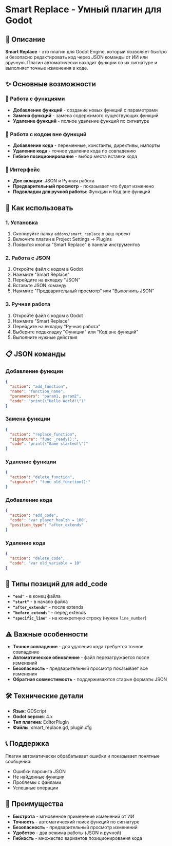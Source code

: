 # Smart Replace - Умный плагин для Godot

## 🎯 Описание

**Smart Replace** - это плагин для Godot Engine, который позволяет быстро и безопасно редактировать код через JSON команды от ИИ или вручную. Плагин автоматически находит функции по их сигнатуре и выполняет точные изменения в коде.

## ✨ Основные возможности

### 🔧 Работа с функциями
- **Добавление функций** - создание новых функций с параметрами
- **Замена функций** - замена содержимого существующих функций
- **Удаление функций** - полное удаление функций по сигнатуре

### 📝 Работа с кодом вне функций
- **Добавление кода** - переменные, константы, директивы, импорты
- **Удаление кода** - точное удаление кода по совпадению
- **Гибкое позиционирование** - выбор места вставки кода

### 🎨 Интерфейс
- **Две вкладки**: JSON и Ручная работа
- **Предварительный просмотр** - показывает что будет изменено
- **Подвкладки для ручной работы**: Функции и Код вне функций

## 🚀 Как использовать

### 1. Установка
1. Скопируйте папку `addons/smart_replace` в ваш проект
2. Включите плагин в Project Settings → Plugins
3. Появится кнопка "Smart Replace" в панели инструментов

### 2. Работа с JSON
1. Откройте файл с кодом в Godot
2. Нажмите "Smart Replace"
3. Перейдите на вкладку "JSON"
4. Вставьте JSON команду
5. Нажмите "Предварительный просмотр" или "Выполнить JSON"

### 3. Ручная работа
1. Откройте файл с кодом в Godot
2. Нажмите "Smart Replace"
3. Перейдите на вкладку "Ручная работа"
4. Выберите подвкладку "Функции" или "Код вне функций"
5. Выполните нужные действия

## 📋 JSON команды

### Добавление функции
```json
{
  "action": "add_function",
  "name": "function_name",
  "parameters": "param1, param2",
  "code": "print(\"Hello World!\")"
}
```

### Замена функции
```json
{
  "action": "replace_function",
  "signature": "func _ready():",
  "code": "print(\"Game started!\")"
}
```

### Удаление функции
```json
{
  "action": "delete_function",
  "signature": "func old_function():"
}
```

### Добавление кода
```json
{
  "action": "add_code",
  "code": "var player_health = 100",
  "position_type": "after_extends"
}
```

### Удаление кода
```json
{
  "action": "delete_code",
  "code": "var old_variable = 10"
}
```

## 🎯 Типы позиций для add_code

- **`"end"`** - в конец файла
- **`"start"`** - в начало файла
- **`"after_extends"`** - после extends
- **`"before_extends"`** - перед extends
- **`"specific_line"`** - на конкретную строку (нужен `line_number`)

## ⚠️ Важные особенности

- **Точное совпадение** - для удаления кода требуется точное совпадение
- **Автоматическое обновление** - файл перезагружается после изменений
- **Безопасность** - предварительный просмотр показывает все изменения
- **Обратная совместимость** - поддерживаются старые форматы JSON

## 🛠️ Технические детали

- **Язык**: GDScript
- **Godot версия**: 4.x
- **Тип плагина**: EditorPlugin
- **Файлы**: smart_replace.gd, plugin.cfg

## 📞 Поддержка

Плагин автоматически обрабатывает ошибки и показывает понятные сообщения:
- Ошибки парсинга JSON
- Не найденные функции
- Проблемы с файлами
- Успешные операции

## 🎉 Преимущества

- **Быстрота** - мгновенное применение изменений от ИИ
- **Точность** - автоматический поиск функций по сигнатуре
- **Безопасность** - предварительный просмотр изменений
- **Удобство** - два режима работы (JSON и ручной)
- **Гибкость** - множество вариантов позиционирования кода 